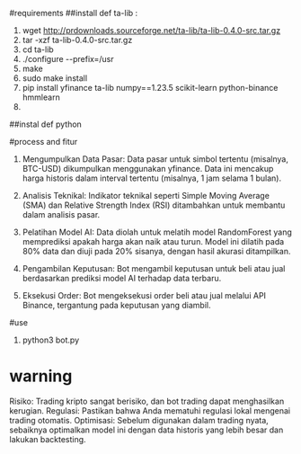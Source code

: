 #requirements
##install def ta-lib :
1. wget http://prdownloads.sourceforge.net/ta-lib/ta-lib-0.4.0-src.tar.gz
2. tar -xzf ta-lib-0.4.0-src.tar.gz
3. cd ta-lib
4. ./configure --prefix=/usr
5. make
6. sudo make install
7.  pip install yfinance ta-lib numpy==1.23.5 scikit-learn python-binance hmmlearn
8.  

##instal def python
 
#process and fitur
1. Mengumpulkan Data Pasar: Data pasar untuk simbol tertentu (misalnya, BTC-USD) dikumpulkan menggunakan yfinance. Data ini mencakup harga historis dalam interval tertentu (misalnya, 1 jam selama 1 bulan).

2. Analisis Teknikal: Indikator teknikal seperti Simple Moving Average (SMA) dan Relative Strength Index (RSI) ditambahkan untuk membantu dalam analisis pasar.

3. Pelatihan Model AI: Data diolah untuk melatih model RandomForest yang memprediksi apakah harga akan naik atau turun. Model ini dilatih pada 80% data dan diuji pada 20% sisanya, dengan hasil akurasi ditampilkan.

4. Pengambilan Keputusan: Bot mengambil keputusan untuk beli atau jual berdasarkan prediksi model AI terhadap data terbaru.

5. Eksekusi Order: Bot mengeksekusi order beli atau jual melalui API Binance, tergantung pada keputusan yang diambil.

#use
1. python3 bot.py

# warning
Risiko: Trading kripto sangat berisiko, dan bot trading dapat menghasilkan kerugian.
Regulasi: Pastikan bahwa Anda mematuhi regulasi lokal mengenai trading otomatis.
Optimisasi: Sebelum digunakan dalam trading nyata, sebaiknya optimalkan model ini dengan data historis yang lebih besar dan lakukan backtesting.
